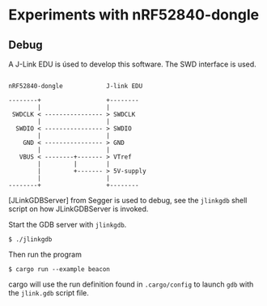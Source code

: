 # Experiments with nRF52840-dongle

## Debug

A J-Link EDU is úsed to develop this software. The SWD interface is used.


```text

nRF52840-dongle            J-link EDU

--------+                  +-------- 
        |                  |
 SWDCLK < ---------------- > SWDCLK
        |                  |
  SWDIO < ---------------- > SWDIO
        |                  |
    GND < ---------------- > GND
        |                  |
   VBUS < --------+------- > VTref
        |         |        |
        |         +------- > 5V-supply
        |                  |
--------+                  +-------- 
```

[JLinkGDBServer] from Segger is used to debug, see the `jlinkgdb` shell script
on how JLinkGDBServer is invoked.

Start the GDB server with `jlinkgdb`.

```
$ ./jlinkgdb
```

Then run the program

```
$ cargo run --example beacon
```

cargo will use the run definition found in `.cargo/config` to launch `gdb` with
the `jlink.gdb` script file.
